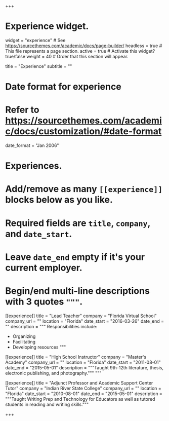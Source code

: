 +++
# Experience widget.
widget = "experience"  # See https://sourcethemes.com/academic/docs/page-builder/
headless = true  # This file represents a page section.
active = true  # Activate this widget? true/false
weight = 40  # Order that this section will appear.

title = "Experience"
subtitle = ""

# Date format for experience
#   Refer to https://sourcethemes.com/academic/docs/customization/#date-format
date_format = "Jan 2006"

# Experiences.
#   Add/remove as many `[[experience]]` blocks below as you like.
#   Required fields are `title`, `company`, and `date_start`.
#   Leave `date_end` empty if it's your current employer.
#   Begin/end multi-line descriptions with 3 quotes `"""`.
[[experience]]
  title = "Lead Teacher"
  company = "Florida Virtual School"
  company_url = ""
  location = "Florida"
  date_start = "2016-03-26"
  date_end = ""
  description = """
  Responsibilities include:

  * Organizing
  * Facilitating
  * Developing resources
  """

[[experience]]
  title = "High School Instructor"
  company = "Master's Academy"
  company_url = ""
  location = "Florida"
  date_start = "2011-08-01"
  date_end = "2015-05-01"
  description = """Taught 9th-12th literature, thesis, electronic publishing, and photography."""
  """

[[experience]]
  title = "Adjunct Professor and Academic Support Center Tutor"
  company = "Indian River State College"
  company_url = ""
  location = "Florida"
  date_start = "2010-08-01"
  date_end = "2015-05-01"
  description = """Taught Writing Prep and Technology for Educators as well as tutored students in reading and writing skills."""

+++
